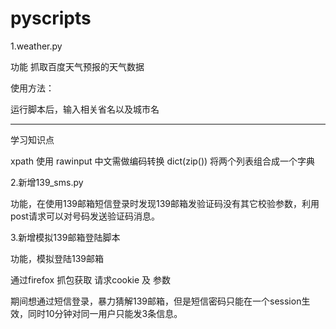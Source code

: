 # pyscripts

1.weather.py

功能 抓取百度天气预报的天气数据

使用方法：

运行脚本后，输入相关省名以及城市名

-----------------------------------------------

学习知识点

xpath 使用
rawinput 中文需做编码转换
dict(zip()) 将两个列表组合成一个字典

2.新增139_sms.py

功能，在使用139邮箱短信登录时发现139邮箱发验证码没有其它校验参数，利用post请求可以对号码发送验证码消息。


3.新增模拟139邮箱登陆脚本

功能，模拟登陆139邮箱 

通过firefox 抓包获取 请求cookie 及 参数

期间想通过短信登录，暴力猜解139邮箱，但是短信密码只能在一个session生效，同时10分钟对同一用户只能发3条信息。



